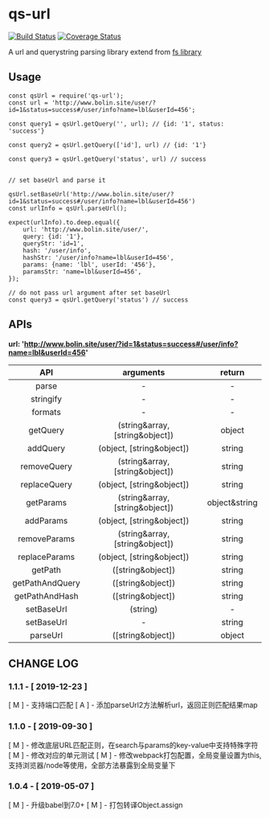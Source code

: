 
# qs-url

[![Build Status](https://travis-ci.com/bolin-L/qs-url.svg?branch=master)](https://travis-ci.com/bolin-L/qs-url)
[![Coverage Status](https://coveralls.io/repos/github/bolin-L/qs-url/badge.svg?branch=master)](https://coveralls.io/github/bolin-L/qs-url?branch=master)

A url and querystring parsing library extend from [fs library](https://github.com/ljharb/qs)


## Usage

```
const qsUrl = require('qs-url');
const url = 'http://www.bolin.site/user/?id=1&status=success#/user/info?name=lbl&userId=456';

const query1 = qsUrl.getQuery('', url); // {id: '1', status: 'success'}

const query2 = qsUrl.getQuery(['id'], url) // {id: '1'}

const query3 = qsUrl.getQuery('status', url) // success


// set baseUrl and parse it

qsUrl.setBaseUrl('http://www.bolin.site/user/?id=1&status=success#/user/info?name=lbl&userId=456')
const urlInfo = qsUrl.parseUrl();

expect(urlInfo).to.deep.equal({
    url: 'http://www.bolin.site/user/',
    query: {id: '1'},
    queryStr: 'id=1',
    hash: '/user/info',
    hashStr: '/user/info?name=lbl&userId=456',
    params: {name: 'lbl', userId: '456'},
    paramsStr: 'name=lbl&userId=456',
});

// do not pass url argument after set baseUrl
const query3 = qsUrl.getQuery('status') // success

```

## APIs

**url: 'http://www.bolin.site/user/?id=1&status=success#/user/info?name=lbl&userId=456'**

|API|arguments|return|
|:--:|:----:|:----:|
|parse| - | - |
|stringify| - | - |
|formats| - | - |
|getQuery| (string&array, [string&object]) | object|string |
|addQuery| (object, [string&object]) | string |
|removeQuery| (string&array, [string&object]) | string |
|replaceQuery| (object, [string&object]) | string |
|getParams| (string&array, [string&object]) | object&string |
|addParams| (object, [string&object]) | string |
|removeParams| (string&array, [string&object]) | string |
|replaceParams| (object, [string&object]) | string |
|getPath| ([string&object]) | string |
|getPathAndQuery| ([string&object]) | string |
|getPathAndHash| ([string&object]) | string |
|setBaseUrl| (string) | - |
|setBaseUrl| - | string |
|parseUrl| ([string&object]) | object |


## CHANGE LOG

### 1.1.1 - [ 2019-12-23 ]

[ M ] - 支持端口匹配
[ A ] - 添加parseUrl2方法解析url，返回正则匹配结果map

### 1.1.0 - [ 2019-09-30 ]

[ M ] - 修改底层URL匹配正则，在search与params的key-value中支持特殊字符
[ M ] - 修改对应的单元测试
[ M ] - 修改webpack打包配置，全局变量设置为this, 支持浏览器/node等使用，全部方法暴露到全局变量下

### 1.0.4 - [ 2019-05-07 ]

[ M ] - 升级babel到7.0+
[ M ] - 打包转译Object.assign